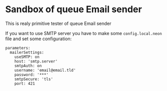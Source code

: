# Sandbox of queue Email sender

This is realy primitive tester of queue Email sender

If you want to use SMTP server you have to make some `config.local.neon` file and set some configuration:

```
parameters:
  mailerSettings:
    useSMTP: on
    host: 'smtp.server'
    smtpAuth: on
    username: 'email@email.tld'
    password: '***'
    smtpSecure: 'tls'
    port: 421

```
